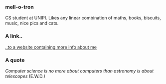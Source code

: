 ### mell-o-tron
CS student at UNIPI. Likes any linear combination of maths, books, biscuits, music, nice pics and cats.

### A link..
[..to a website containing more info about me](https://mell-o-tron.github.io/)

### A quote
*Computer science is no more about computers than astronomy is about telescopes* (E.W.D.)
